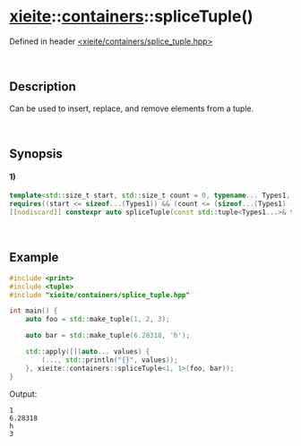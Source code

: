# [xieite](../../xieite.md)\:\:[containers](../../containers.md)\:\:spliceTuple\(\)
Defined in header [<xieite/containers/splice_tuple.hpp>](../../../include/xieite/containers/splice_tuple.hpp)

&nbsp;

## Description
Can be used to insert, replace, and remove elements from a tuple.

&nbsp;

## Synopsis
#### 1)
```cpp
template<std::size_t start, std::size_t count = 0, typename... Types1, typename... Types2>
requires((start <= sizeof...(Types1)) && (count <= (sizeof...(Types1) - start)))
[[nodiscard]] constexpr auto spliceTuple(const std::tuple<Types1...>& tuple1, const std::tuple<Types2...>& tuple2 = std::tuple<>()) noexcept;
```

&nbsp;

## Example
```cpp
#include <print>
#include <tuple>
#include "xieite/containers/splice_tuple.hpp"

int main() {
    auto foo = std::make_tuple(1, 2, 3);

    auto bar = std::make_tuple(6.28318, 'h');

    std::apply([](auto... values) {
        (..., std::println("{}", values));
    }, xieite::containers::spliceTuple<1, 1>(foo, bar));
}
```
Output:
```
1
6.28318
h
3
```
